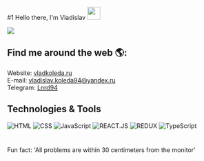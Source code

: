 #1 Hello there, I'm Vladislav <img src='http://vladkoleda.ru/img/git/git__hello.gif' width='30'>



<img src='http://vladkoleda.ru/img/git/git__banner.jpg'>

## Find me around the web 🌎:
Website: [vladkoleda.ru](http://vladkoleda.ru/) </br>
E-mail: vladislav.koleda94@yandex.ru </br>
Telegram: [Lnrd94](https://t.me/Lnrd94)

## Technologies & Tools
![HTML](https://img.shields.io/badge/-HTML-3C287D?style=for-the-badget&logo=html5)
![CSS](https://img.shields.io/badge/-CSS-3C287D?style=for-the-badget&logo=css3)
![JavaScript](https://img.shields.io/badge/-JAVASCRIPT-3C287D?style=for-the-badget&logo=JavaScript)
![REACT.JS](https://img.shields.io/badge/-REACT-3C287D?style=for-the-badget&logo=html5)
![REDUX](https://img.shields.io/badge/-REDUX-3C287D?style=for-the-badget&logo=Redux)
![TypeScript](https://img.shields.io/badge/-TYPESCRIPT-3C287D?style=for-the-badget&logo=TypeScript)



#
Fun fact: 'All problems are within 30 centimeters from the monitor' </br>
